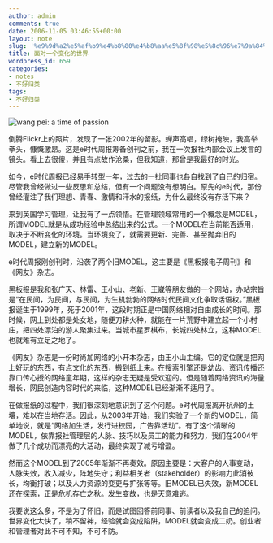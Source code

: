 ```yaml
---
author: admin
comments: true
date: 2006-11-05 03:46:55+00:00
layout: note
slug: '%e9%9d%a2%e5%af%b9%e4%b8%80%e4%b8%aa%e5%8f%98%e5%8c%96%e7%9a%84%e4%b8%96%e7%95%8c'
title: 面对一个变化的世界
wordpress_id: 659
categories:
- notes
- 不好归类
tags:
- 不好归类
---
```


![wang pei: a time of passion](http://static.flickr.com/9/68957080_f5196b4bf9_m.jpg)

倒腾Flickr上的照片，发现了一张2002年的留影。蝉声高唱，绿树掩映，我高举拳头，慷慨激昂。这是e时代周报筹备创刊之前，我在一次报社内部会议上发言的镜头。看上去很傻，并且有点故作沧桑，但我知道，那曾是我最好的时光。

如今，e时代周报已经易手转型一年，过去的一批同事也各自找到了自己的归宿。尽管我曾经做过一些反思和总结，但有一个问题没有想明白。原先的e时代，那份曾经灌注了我们理想、青春、激情和汗水的报纸，为什么最终没有存活下来？

来到英国学习管理，让我有了一点领悟。在管理领域常用的一个概念是MODEL，所谓MODEL就是从成功经验中总结出来的公式。一个MODEL在当前能否适用，取决于不断变化的环境。当环境变了，就需要更新、完善、甚至抛弃旧的MODEL，建立新的MODEL。

e时代周报刚创刊时，沿袭了两个旧MODEL，这主要是《黑板报电子周刊》和《网友》杂志。

黑板报是我和张广天、林雷、王小山、老新、王崴等朋友做的一个网站，办站宗旨是“在民间，为民间，与民间，为生机勃勃的网络时代民间文化争取话语权。”黑板报诞生于1999年，死于2001年，这段时期正是中国网络相对自由成长的时间。那时候，网上到处都是处女地，随便刀耕火种，就能在一片荒野中建立起一个小村庄，把四处漂泊的游人聚集过来。当城市星罗棋布，长城四处林立，这种MODEL也就难有立足之地了。

《网友》杂志是一份时尚加网络的小开本杂志，由王小山主编。它的定位就是把网上好玩的东西，有点文化的东西，搬到纸上来。在搜索引擎还是幼齿、资讯传播还靠口传心授的网络童年期，这样的杂志无疑是受欢迎的。但是随着网络资讯的海量增长，网民创造内容时代的来临，这种MODEL已经渐渐不适用了。

在做报纸的过程中，我们很深刻地意识到了这个问题。e时代周报离开杭州的土壤，难以在当地存活。因此，从2003年开始，我们实验了一个新的MODEL，简单地说，就是“网络加生活，发行进校园，广告靠活动”。有了这个清晰的MODEL，依靠报社管理层的人脉、技巧以及员工的能力和努力，我们在2004年做了几个成功而漂亮的大活动，最终实现了减亏增盈。

然而这个MODEL到了2005年渐渐不再奏效。原因主要是：大客户的人事变动，人脉失效，收入减少，阵地失守；利益相关者（stakeholder）的影响力此消彼长，均衡打破；以及人力资源的变更与扩张等等。旧MODEL已失效，新MODEL还在探索，正是危机存亡之秋。发生变故，也是天意难逃。

我要说这么多，不是为了怀旧，而是试图回答前同事、前读者以及我自己的追问。世界变化太快了，稍不留神，经验就会变成陷阱，MODEL就会变成二奶。创业者和管理者对此不可不知，不可不防。
